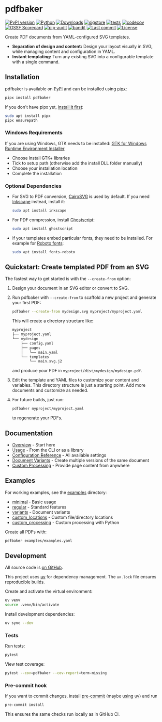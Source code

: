 # pdfbaker

[![PyPI version](https://img.shields.io/pypi/v/pdfbaker?color=blue)](https://pypi.org/project/pdfbaker/)
[![Python](https://img.shields.io/python/required-version-toml?color=blue&tomlFilePath=https%3A%2F%2Fraw.githubusercontent.com%2Fpythonnz%2Fpdfbaker%2Fmain%2Fpyproject.toml)](https://github.com/pythonnz/pdfbaker/blob/main/pyproject.toml)
[![Downloads](https://img.shields.io/pypi/dw/pdfbaker?color=blue)](https://pypistats.org/packages/pdfbaker)
[![sigstore](https://img.shields.io/badge/sigstore-signed-blue)](https://github.com/pythonnz/pdfbaker/releases)
[![tests](https://github.com/pythonnz/pdfbaker/actions/workflows/tests.yaml/badge.svg)](https://github.com/pythonnz/pdfbaker/actions/workflows/tests.yaml)
[![codecov](https://img.shields.io/codecov/c/github/pythonnz/pdfbaker)](https://codecov.io/gh/pythonnz/pdfbaker)
[![OSSF Scorecard](https://img.shields.io/ossf-scorecard/github.com/pythonnz/pdfbaker?label=OSSF%20Scorecard)](https://scorecard.dev/viewer/?uri=github.com/pythonnz/pdfbaker)
[![pip-audit](https://img.shields.io/github/actions/workflow/status/pythonnz/pdfbaker/pip-audit.yaml?label=pip-audit&logo=python)](https://github.com/pythonnz/pdfbaker/actions/workflows/pip-audit.yaml)
[![bandit](https://img.shields.io/github/actions/workflow/status/pythonnz/pdfbaker/bandit.yaml?label=bandit&logo=python)](https://github.com/pythonnz/pdfbaker/actions/workflows/bandit.yaml)
[![Last commit](https://img.shields.io/github/last-commit/pythonnz/pdfbaker?color=lightgrey)](https://github.com/pythonnz/pdfbaker/commits/main)
[![License](https://img.shields.io/github/license/pythonnz/pdfbaker?color=lightgrey)](https://github.com/pythonnz/pdfbaker/blob/main/LICENSE)

Create PDF documents from YAML-configured SVG templates.

- **Separation of design and content:** Design your layout visually in SVG, while
  managing content and configuration in YAML.
- **Instant templating:** Turn any existing SVG into a configurable template with a
  single command.

## Installation

pdfbaker is available on [PyPI](https://pypi.org/project/pdfbaker/) and can be installed
using [pipx](https://github.com/pypa/pipx):

```bash
pipx install pdfbaker
```

If you don't have pipx yet,
[install it first](https://pipx.pypa.io/latest/installation/):

```bash
sudo apt install pipx
pipx ensurepath
```

### Windows Requirements

If you are using Windows, GTK needs to be installed:
[GTK for Windows Runtime Environment Installer](https://github.com/tschoonj/GTK-for-Windows-Runtime-Environment-Installer/releases/download/2022-01-04/gtk3-runtime-3.24.31-2022-01-04-ts-win64.exe)

- Choose Install GTK+ libraries
- Tick to setup path (otherwise add the install DLL folder manually)
- Choose your installation location
- Complete the installation

### Optional Dependencies

- For SVG to PDF conversion, [CairoSVG](https://cairosvg.org/) is used by default. If
  you need [Inkscape](https://inkscape.org/) instead, install it:

  ```bash
  sudo apt install inkscape
  ```

- For PDF compression, install [Ghostscript](https://www.ghostscript.com/):

  ```bash
  sudo apt install ghostscript
  ```

- If your templates embed particular fonts, they need to be installed. For example for
  [Roboto fonts](https://fonts.google.com/specimen/Roboto):
  ```bash
  sudo apt install fonts-roboto
  ```

## Quickstart: Create templated PDF from an SVG

The fastest way to get started is with the `--create-from` option:

1. Design your document in an SVG editor or convert to SVG.
2. Run pdfbaker with `--create-from` to scaffold a new project and generate your first
   PDF:

   ```bash
   pdfbaker --create-from mydesign.svg myproject/myproject.yaml
   ```

   This will create a directory structure like:

   ```bash
   myproject
   ├── myproject.yaml
   └── mydesign
       ├── config.yaml
       ├── pages
       │   └── main.yaml
       └── templates
           └── main.svg.j2
   ```

   and produce your PDF in `myproject/dist/mydesign/mydesign.pdf`.

3. Edit the template and YAML files to customize your content and variables. This
   directory structure is just a starting point. Add more documents and customize as
   needed.

4. For future builds, just run:

   ```bash
   pdfbaker myproject/myproject.yaml
   ```

   to regenerate your PDFs.

## Documentation

- [Overview](https://github.com/pythonnz/pdfbaker/blob/main/docs/overview.md) - Start
  here
- [Usage](https://github.com/pythonnz/pdfbaker/blob/main/docs/usage.md) - From the CLI
  or as a library
- [Configuration Reference](https://github.com/pythonnz/pdfbaker/blob/main/docs/configuration.md) -
  All available settings
- [Document Variants](https://github.com/pythonnz/pdfbaker/blob/main/docs/variants.md) -
  Create multiple versions of the same document
- [Custom Processing](https://github.com/pythonnz/pdfbaker/blob/main/docs/custom_processing.md) -
  Provide page content from anywhere

## Examples

For working examples, see the
[examples](https://github.com/pythonnz/pdfbaker/tree/main/examples) directory:

- [minimal](https://github.com/pythonnz/pdfbaker/tree/main/examples/minimal) - Basic
  usage
- [regular](https://github.com/pythonnz/pdfbaker/tree/main/examples/regular) - Standard
  features
- [variants](https://github.com/pythonnz/pdfbaker/tree/main/examples/variants) -
  Document variants
- [custom_locations](https://github.com/pythonnz/pdfbaker/tree/main/examples/custom_locations) -
  Custom file/directory locations
- [custom_processing](https://github.com/pythonnz/pdfbaker/tree/main/examples/custom_processing) -
  Custom processing with Python

Create all PDFs with:

```bash
pdfbaker examples/examples.yaml
```

## Development

All source code is [on GitHub](https://github.com/pythonnz/pdfbaker).

This project uses [uv](https://github.com/astral-sh/uv) for dependency management. The
`uv.lock` file ensures reproducible builds.

Create and activate the virtual environment:

```bash
uv venv
source .venv/bin/activate
```

Install development dependencies:

```bash
uv sync --dev
```

### Tests

Run tests:

```bash
pytest
```

View test coverage:

```bash
pytest --cov=pdfbaker --cov-report=term-missing
```

### Pre-commit hook

If you want to commit changes, install [pre-commit](https://pre-commit.com) (maybe
[using uv](https://adamj.eu/tech/2025/05/07/pre-commit-install-uv/)) and run

```bash
pre-commit install
```

This ensures the same checks run locally as in GitHub CI.
